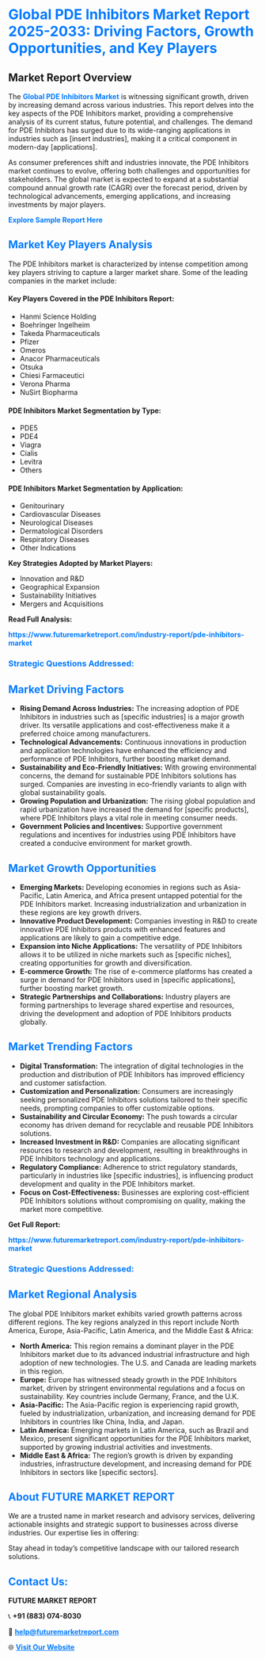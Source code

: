 <h1 style="color: #007BFF;">Global PDE Inhibitors Market Report 2025-2033: Driving Factors, Growth Opportunities, and Key Players</h1>

<section id="overview">
<h2>Market Report Overview</h2>
<p>The <a href="https://www.futuremarketreport.com/industry-report/pde-inhibitors-market" style="color: #007BFF; text-decoration: none;"><strong>Global PDE Inhibitors Market</strong></a> is witnessing significant growth, driven by increasing demand across various industries. This report delves into the key aspects of the PDE Inhibitors market, providing a comprehensive analysis of its current status, future potential, and challenges. The demand for PDE Inhibitors has surged due to its wide-ranging applications in industries such as [insert industries], making it a critical component in modern-day [applications].</p>
<p>As consumer preferences shift and industries innovate, the PDE Inhibitors market continues to evolve, offering both challenges and opportunities for stakeholders. The global market is expected to expand at a substantial compound annual growth rate (CAGR) over the forecast period, driven by technological advancements, emerging applications, and increasing investments by major players.</p>
</section>

<section id="overview">
<p><a href="https://www.futuremarketreport.com/request-sample/reportId=109369" style="color: #007BFF; text-decoration: none;"><strong>Explore Sample Report Here</strong></a></p>
</section>

<section id="key-players">
<h2 style="color: #007BFF;">Market Key Players Analysis</h2>
<p>The PDE Inhibitors market is characterized by intense competition among key players striving to capture a larger market share. Some of the leading companies in the market include:</p>
<h4>Key Players Covered in the PDE Inhibitors Report:</h4>
<ul><li>Hanmi Science Holding</li><li>Boehringer Ingelheim</li><li>Takeda Pharmaceuticals</li><li>Pfizer</li><li>Omeros</li><li>Anacor Pharmaceuticals</li><li>Otsuka</li><li>Chiesi Farmaceutici</li><li>Verona Pharma</li><li>NuSirt Biopharma</li></ul>
<h4>PDE Inhibitors Market Segmentation by Type:</h4>
<ul><li>PDE5</li><li>PDE4</li><li>Viagra</li><li>Cialis</li><li>Levitra</li><li>Others</li></ul>

<h4>PDE Inhibitors Market Segmentation by Application:</h4>
<ul><li>Genitourinary</li><li>Cardiovascular Diseases</li><li>Neurological Diseases</li><li>Dermatological Disorders</li><li>Respiratory Diseases</li><li>Other Indications</li></ul>
<p><strong>Key Strategies Adopted by Market Players:</strong></p>
<ul>
<li>Innovation and R&D</li>
<li>Geographical Expansion</li>
<li>Sustainability Initiatives</li>
<li>Mergers and Acquisitions</li>
</ul>
</section>

<section>
<p><strong>Read Full Analysis: </strong></p><a href="https://www.futuremarketreport.com/industry-report/pde-inhibitors-market" style="color: #007BFF; text-decoration: none;"><strong>https://www.futuremarketreport.com/industry-report/pde-inhibitors-market</strong></a>
<h3 style="color: #007BFF;">Strategic Questions Addressed:</h3>
</section>

<section id="driving-factors">
<h2 style="color: #007BFF;">Market Driving Factors</h2>
<ul>
<li><strong>Rising Demand Across Industries:</strong> The increasing adoption of PDE Inhibitors in industries such as [specific industries] is a major growth driver. Its versatile applications and cost-effectiveness make it a preferred choice among manufacturers.</li>
<li><strong>Technological Advancements:</strong> Continuous innovations in production and application technologies have enhanced the efficiency and performance of PDE Inhibitors, further boosting market demand.</li>
<li><strong>Sustainability and Eco-Friendly Initiatives:</strong> With growing environmental concerns, the demand for sustainable PDE Inhibitors solutions has surged. Companies are investing in eco-friendly variants to align with global sustainability goals.</li>
<li><strong>Growing Population and Urbanization:</strong> The rising global population and rapid urbanization have increased the demand for [specific products], where PDE Inhibitors plays a vital role in meeting consumer needs.</li>
<li><strong>Government Policies and Incentives:</strong> Supportive government regulations and incentives for industries using PDE Inhibitors have created a conducive environment for market growth.</li>
</ul>
</section>

<section id="growth-opportunities">
<h2 style="color: #007BFF;">Market Growth Opportunities</h2>
<ul>
<li><strong>Emerging Markets:</strong> Developing economies in regions such as Asia-Pacific, Latin America, and Africa present untapped potential for the PDE Inhibitors market. Increasing industrialization and urbanization in these regions are key growth drivers.</li>
<li><strong>Innovative Product Development:</strong> Companies investing in R&D to create innovative PDE Inhibitors products with enhanced features and applications are likely to gain a competitive edge.</li>
<li><strong>Expansion into Niche Applications:</strong> The versatility of PDE Inhibitors allows it to be utilized in niche markets such as [specific niches], creating opportunities for growth and diversification.</li>
<li><strong>E-commerce Growth:</strong> The rise of e-commerce platforms has created a surge in demand for PDE Inhibitors used in [specific applications], further boosting market growth.</li>
<li><strong>Strategic Partnerships and Collaborations:</strong> Industry players are forming partnerships to leverage shared expertise and resources, driving the development and adoption of PDE Inhibitors products globally.</li>
</ul>
</section>

<section id="trending-factors">
<h2 style="color: #007BFF;">Market Trending Factors</h2>
<ul>
<li><strong>Digital Transformation:</strong> The integration of digital technologies in the production and distribution of PDE Inhibitors has improved efficiency and customer satisfaction.</li>
<li><strong>Customization and Personalization:</strong> Consumers are increasingly seeking personalized PDE Inhibitors solutions tailored to their specific needs, prompting companies to offer customizable options.</li>
<li><strong>Sustainability and Circular Economy:</strong> The push towards a circular economy has driven demand for recyclable and reusable PDE Inhibitors solutions.</li>
<li><strong>Increased Investment in R&D:</strong> Companies are allocating significant resources to research and development, resulting in breakthroughs in PDE Inhibitors technology and applications.</li>
<li><strong>Regulatory Compliance:</strong> Adherence to strict regulatory standards, particularly in industries like [specific industries], is influencing product development and quality in the PDE Inhibitors market.</li>
<li><strong>Focus on Cost-Effectiveness:</strong> Businesses are exploring cost-efficient PDE Inhibitors solutions without compromising on quality, making the market more competitive.</li>
</ul>
</section>

<section>
<p><strong>Get Full Report: </strong></p><a href="https://www.futuremarketreport.com/industry-report/pde-inhibitors-market" style="color: #007BFF; text-decoration: none;"><strong>https://www.futuremarketreport.com/industry-report/pde-inhibitors-market</strong></a>
<h3 style="color: #007BFF;">Strategic Questions Addressed:</h3>
</section>


<section id="regional-analysis">
<h2 style="color: #007BFF;">Market Regional Analysis</h2>
<p>The global PDE Inhibitors market exhibits varied growth patterns across different regions. The key regions analyzed in this report include North America, Europe, Asia-Pacific, Latin America, and the Middle East & Africa:</p>
<ul>
<li><strong>North America:</strong> This region remains a dominant player in the PDE Inhibitors market due to its advanced industrial infrastructure and high adoption of new technologies. The U.S. and Canada are leading markets in this region.</li>
<li><strong>Europe:</strong> Europe has witnessed steady growth in the PDE Inhibitors market, driven by stringent environmental regulations and a focus on sustainability. Key countries include Germany, France, and the U.K.</li>
<li><strong>Asia-Pacific:</strong> The Asia-Pacific region is experiencing rapid growth, fueled by industrialization, urbanization, and increasing demand for PDE Inhibitors in countries like China, India, and Japan.</li>
<li><strong>Latin America:</strong> Emerging markets in Latin America, such as Brazil and Mexico, present significant opportunities for the PDE Inhibitors market, supported by growing industrial activities and investments.</li>
<li><strong>Middle East & Africa:</strong> The region’s growth is driven by expanding industries, infrastructure development, and increasing demand for PDE Inhibitors in sectors like [specific sectors].</li>
</ul>
</section>

<footer>
<h2 style="color: #007BFF;">About FUTURE MARKET REPORT</h2>
<p>We are a trusted name in market research and advisory services, delivering actionable insights and strategic support to businesses across diverse industries. Our expertise lies in offering:</p>

<p>Stay ahead in today’s competitive landscape with our tailored research solutions.</p>

<h2 style="color: #007BFF;">Contact Us:</h2>
<p><strong>FUTURE MARKET REPORT</strong></p>
<p>📞 <strong>+91 (883) 074-8030</strong></p>
<p>📧 <strong><a href="mailto:help@futuremarketreport.com" style="color: #007BFF;">help@futuremarketreport.com</a></strong></p>
<p>🌐 <strong><a href="https://www.futuremarketreport.com/" style="color: #007BFF;">Visit Our Website</a></strong></p>
</footer>